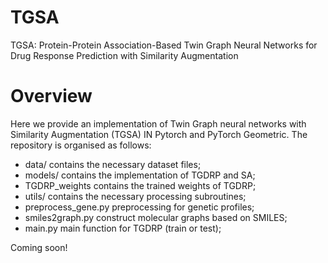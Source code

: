 # TGSA
TGSA: Protein-Protein Association-Based Twin Graph Neural Networks for Drug Response Prediction with Similarity Augmentation

# Overview
Here we provide an implementation of Twin Graph neural networks with Similarity Augmentation (TGSA) IN Pytorch and PyTorch Geometric. The repository is organised as follows:

- data/ contains the necessary dataset files;
- models/ contains the implementation of TGDRP and SA;
- TGDRP_weights contains the trained weights of TGDRP;
- utils/ contains the necessary processing subroutines;
- preprocess_gene.py preprocessing for genetic profiles;
- smiles2graph.py construct molecular graphs based on SMILES;
- main.py main function for TGDRP (train or test);

Coming soon!